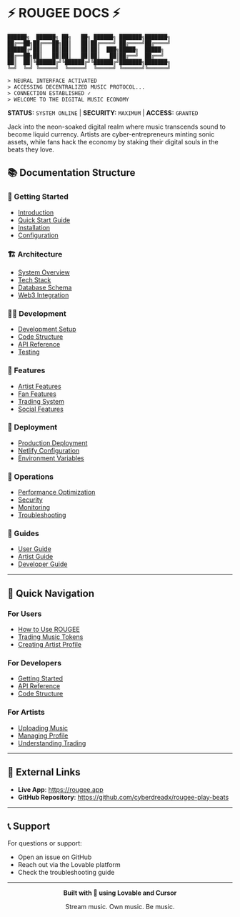 # ⚡ ROUGEE DOCS ⚡

```
██████╗  ██████╗ ██╗   ██╗ ██████╗ ███████╗███████╗
██╔══██╗██╔═══██╗██║   ██║██╔════╝ ██╔════╝██╔════╝
██████╔╝██║   ██║██║   ██║██║  ███╗█████╗  █████╗  
██╔══██╗██║   ██║██║   ██║██║   ██║██╔══╝  ██╔══╝  
██║  ██║╚██████╔╝╚██████╔╝╚██████╔╝███████╗███████╗
╚═╝  ╚═╝ ╚═════╝  ╚═════╝  ╚═════╝ ╚══════╝╚══════╝

> NEURAL INTERFACE ACTIVATED
> ACCESSING DECENTRALIZED MUSIC PROTOCOL...
> CONNECTION ESTABLISHED ✓
> WELCOME TO THE DIGITAL MUSIC ECONOMY
```

**STATUS:** `SYSTEM ONLINE` | **SECURITY:** `MAXIMUM` | **ACCESS:** `GRANTED`

Jack into the neon-soaked digital realm where music transcends sound to become liquid currency. Artists are cyber-entrepreneurs minting sonic assets, while fans hack the economy by staking their digital souls in the beats they love.

## 📚 Documentation Structure

### 🚀 Getting Started
- [Introduction](./getting-started/introduction.md)
- [Quick Start Guide](./getting-started/quick-start.md)
- [Installation](./getting-started/installation.md)
- [Configuration](./getting-started/configuration.md)

### 🏗️ Architecture
- [System Overview](./architecture/overview.md)
- [Tech Stack](./architecture/tech-stack.md)
- [Database Schema](./architecture/database-schema.md)
- [Web3 Integration](./architecture/web3-integration.md)

### 👨‍💻 Development
- [Development Setup](./development/setup.md)
- [Code Structure](./development/code-structure.md)
- [API Reference](./development/api-reference.md)
- [Testing](./development/testing.md)

### 🎨 Features
- [Artist Features](./features/artist-features.md)
- [Fan Features](./features/fan-features.md)
- [Trading System](./features/trading-system.md)
- [Social Features](./features/social-features.md)

### 🚀 Deployment
- [Production Deployment](./deployment/production.md)
- [Netlify Configuration](./deployment/netlify.md)
- [Environment Variables](./deployment/environment.md)

### 🔧 Operations
- [Performance Optimization](./operations/performance.md)
- [Security](./operations/security.md)
- [Monitoring](./operations/monitoring.md)
- [Troubleshooting](./operations/troubleshooting.md)

### 📖 Guides
- [User Guide](./guides/user-guide.md)
- [Artist Guide](./guides/artist-guide.md)
- [Developer Guide](./guides/developer-guide.md)

---

## 🎯 Quick Navigation

### For Users
- [How to Use ROUGEE](./guides/user-guide.md)
- [Trading Music Tokens](./features/trading-system.md)
- [Creating Artist Profile](./guides/artist-guide.md)

### For Developers
- [Getting Started](./getting-started/quick-start.md)
- [API Reference](./development/api-reference.md)
- [Code Structure](./development/code-structure.md)

### For Artists
- [Uploading Music](./guides/artist-guide.md)
- [Managing Profile](./features/artist-features.md)
- [Understanding Trading](./features/trading-system.md)

---

## 🔗 External Links

- **Live App**: https://rougee.app
- **GitHub Repository**: https://github.com/cyberdreadx/rougee-play-beats

---

## 📞 Support

For questions or support:
- Open an issue on GitHub
- Reach out via the Lovable platform
- Check the troubleshooting guide

---

<div align="center">
  <strong>Built with 💚 using Lovable and Cursor</strong>
  
  Stream music. Own music. Be music.
</div>
